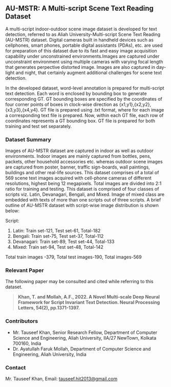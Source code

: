 
## AU-MSTR: A Multi-script Scene Text Reading Dataset

A multi-script indoor-outdoor scene image dataset is developed for text detection, referred to as Aliah University-Multi-script Scene Text Reading (AU-MSTR) dataset.
Digital cameras built in handheld devices such as cellphones, smart phones, portable digital assistants (PDAs), etc. are used for preparation of this dataset due to its fast and easy image acquisition capability under unconstrained environments.Images are captured under unconstraint environment using multiple cameras with varying focal length that generates perpective distorted image. Images are also captured in day-light and night, that certainly augment additional challenges for scene text detection.

In the developed dataset, word-level annotation is prepared for multi-script text detection. Each word is enclosed by bounding box to generate corresponding GT. GT bounding boxes are specified by the coordinates of four corner points of boxes in clock-wise direction as {x1,y1},{x2,y2},{x3,y3},{x4,y4}. GT file is prepared using .txt format, where for each image a corresponding text file is prepared. Now, within each GT file, each row of coordinates represents a GT bounding box. GT file is prepared for both training and test set separately. 

### Dataset Summary

Images of AU-MSTR dataset are captured in indoor as well as outdoor environments. Indoor images are mainly captured from bottles, pens, packets, other household accessories etc. whereas outdoor scene images are captured from poster, banner, traffic sign-boards, wall paintings, buildings and other real-life sources. This dataset comprises of a total of 569 scene text images acquired with cell-phone cameras of different resolutions, highest being 12 megapixels. Total images are divided into 2:1 ratio for training and testing. This dataset is comprised of four classes of scripts viz. Latin, Devanagari, Bengali, and Mixed. Image of mixed class are embedded with texts of more than one scripts out of three scripts. A brief outline of AU-MSTR dataset with script-wise image distribution is shown below:

Script:
  1. Latin: Train set-121, Test set-61, Total-182
  2. Bengali: Train set-75, Test set-37, Total-112
  3. Devanagari: Train set-89, Test set-44, Total-133
  4. Mixed: Train set-94, Test set-48, Total-142
  
Total train images -379, Total test images-190, Total images-569


### Relevant Paper
The following paper may be consulted and cited while referring to this dataset.
> **Khan, T. and Mollah, A.F., 2022. A Novel Multi-scale Deep Neural Framework for Script Invariant Text Detection. Neural Processing Letters, 54(2), pp.1371-1397.**

### Contributors
- Mr. Tauseef Khan, Senior Research Fellow, Department of Computer Science and Engineering, Aliah University, IIA/27 NewTown, Kolkata 700160, India
- Dr. Ayatullah Faruk Mollah, 
Department of Computer Science and Engineering, 
Aliah University, India

### Contact
Mr. Tauseef Khan, Email: tauseef.hit2013@gmail.com
